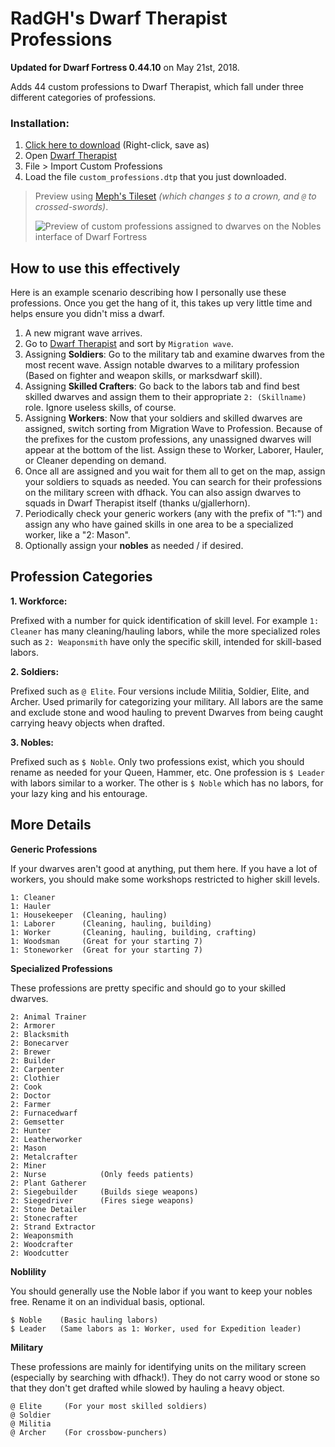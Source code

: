 # RadGH's Dwarf Therapist Professions

**Updated for Dwarf Fortress 0.44.10** on May 21st, 2018.

Adds 44 custom professions to Dwarf Therapist, which fall under three different categories of professions.

### Installation:

1. [Click here to download](https://raw.githubusercontent.com/RadGH/RadGH-s-Dwarf-Therapist-Professions/master/custom_professions.dtp) (Right-click, save as)
2. Open [Dwarf Therapist](http://www.bay12forums.com/smf/index.php?topic=168411.0)
3. File > Import Custom Professions
4. Load the file `custom_professions.dtp` that you just downloaded.

>Preview using [Meph's Tileset](http://www.bay12forums.com/smf/index.php?topic=161047.0) _(which changes `$` to a crown, and `@` to crossed-swords)_.
>
> ![Preview of custom professions assigned to dwarves on the Nobles interface of Dwarf Fortress](https://s3-us-west-2.amazonaws.com/elasticbeanstalk-us-west-2-868470985522/ShareX/2018/05/Dwarf%20Fortress_2018-05-22_00-44-31.png)

## How to use this effectively

Here is an example scenario describing how I personally use these professions. Once you get the hang of it, this takes up very little time and helps ensure you didn't miss a dwarf.

1. A new migrant wave arrives.
2. Go to [Dwarf Therapist](http://www.bay12forums.com/smf/index.php?topic=168411.0) and sort by `Migration wave`.
3. Assigning **Soldiers**: Go to the military tab and examine dwarves from the most recent wave. Assign notable dwarves to a military profession (Based on fighter and weapon skills, or marksdwarf skill).
4. Assigning **Skilled Crafters**: Go back to the labors tab and find best skilled dwarves and assign them to their appropriate `2: (Skillname)` role. Ignore useless skills, of course.
5. Assigning **Workers**: Now that your soldiers and skilled dwarves are assigned, switch sorting from Migration Wave to Profession. Because of the prefixes for the custom professions, any unassigned dwarves will appear at the bottom of the list. Assign these to Worker, Laborer, Hauler, or Cleaner depending on demand.
6. Once all are assigned and you wait for them all to get on the map, assign your soldiers to squads as needed. You can search for their professions on the military screen with dfhack. You can also assign dwarves to squads in Dwarf Therapist itself (thanks u/gjallerhorn).
7. Periodically check your generic workers (any with the prefix of "1:") and assign any who have gained skills in one area to be a specialized worker, like a "2: Mason".
8. Optionally assign your **nobles** as needed / if desired.

## Profession Categories

**1. Workforce:**

Prefixed with a number for quick identification of skill level. For example `1: Cleaner` has many cleaning/hauling labors, while the more specialized roles such as `2: Weaponsmith` have only the specific skill, intended for skill-based labors.

**2. Soldiers:**

Prefixed such as `@ Elite`. Four versions include Militia, Soldier, Elite, and Archer. Used primarily for categorizing your military. All labors are the same and exclude stone and wood hauling to prevent Dwarves from being caught carrying heavy objects when drafted.

**3. Nobles:**

Prefixed such as `$ Noble`. Only two professions exist, which you should rename as needed for your Queen, Hammer, etc. One profession is `$ Leader` with labors similar to a worker. The other is `$ Noble` which has no labors, for your lazy king and his entourage.

## More Details

**Generic Professions**

If your dwarves aren't good at anything, put them here. If you have a lot of workers, you should make some workshops restricted to higher skill levels.

```
1: Cleaner
1: Hauler
1: Housekeeper  (Cleaning, hauling)
1: Laborer      (Cleaning, hauling, building)
1: Worker       (Cleaning, hauling, building, crafting)
1: Woodsman     (Great for your starting 7)
1: Stoneworker  (Great for your starting 7)
```

**Specialized Professions**

These professions are pretty specific and should go to your skilled dwarves.

```
2: Animal Trainer
2: Armorer
2: Blacksmith
2: Bonecarver
2: Brewer
2: Builder
2: Carpenter
2: Clothier
2: Cook
2: Doctor
2: Farmer
2: Furnacedwarf
2: Gemsetter
2: Hunter
2: Leatherworker
2: Mason
2: Metalcrafter
2: Miner
2: Nurse            (Only feeds patients)
2: Plant Gatherer
2: Siegebuilder     (Builds siege weapons)
2: Siegedriver      (Fires siege weapons)
2: Stone Detailer
2: Stonecrafter
2: Strand Extractor
2: Weaponsmith
2: Woodcrafter
2: Woodcutter
```

**Noblility**

You should generally use the Noble labor if you want to keep your nobles free. Rename it on an individual basis, optional.

```
$ Noble    (Basic hauling labors)
$ Leader   (Same labors as 1: Worker, used for Expedition leader)
```

**Military**

These professions are mainly for identifying units on the military screen (especially by searching with dfhack!). They do not carry wood or stone so that they don't get drafted while slowed by hauling a heavy object.

```
@ Elite     (For your most skilled soldiers)
@ Soldier
@ Militia
@ Archer    (For crossbow-punchers)
```